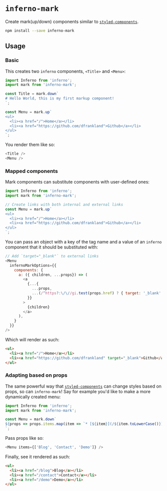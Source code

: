 # `inferno-mark`

Create mark(up/down) components similar to [`styled-components`][1].

```bash
npm install --save inferno-mark
```

## Usage

### Basic

This creates two `inferno` components, `<Title>` and `<Menu>`:

```js
import Inferno from 'inferno';
import mark from 'inferno-mark';

const Title = mark.down`
# Hello World, this is my first markup component!
`;

const Menu = mark.up`
<ul>
  <li><a href="/">Home</a></li>
  <li><a href="https://github.com/dfrankland">Github</a></li>
</ul>
`;
```

You render them like so:

```js
<Title />
<Menu />
```

### Mapped components

Mark components can substitute components with user-defined ones:

```js
import Inferno from 'inferno';
import mark from 'inferno-mark';

// Create links with both internal and external links
const Menu = mark.up`
<ul>
  <li><a href="/">Home</a></li>
  <li><a href="https://github.com/dfrankland">Github</a></li>
</ul>
`;
```

You can pass an object with a key of the tag name and a value of an `inferno`
component that it should be substituted with:

```js
// Add `target="_blank"` to external links
<Menu
  infernoMarkOptions={{
    components: {
      a: ({ children, ...props}) => (
        <a
          {...{
            ...props,
            ...(/^https?:\/\//gi.test(props.href) ? { target: '_blank' } : {}),
          }}
        >
          {children}
        </a>
      ),
    }
  }}
/>
```

Which will render as such:

```html
<ul>
  <li><a href="/">Home</a></li>
  <li><a href="https://github.com/dfrankland" target="_blank">Github</a></li>
</ul>
```

### Adapting based on props

The same powerful way that [`styled-components`][1] can change styles based on
props, so can `inferno-mark`! Say for example you'd like to make a more
dynamically created menu:

```js
import Inferno from 'inferno';
import mark from 'inferno-mark';

const Menu = mark.down`
${props => props.items.map(item => `* [${item}](/${item.toLowerCase()})`).join('\n')}
`;
```

Pass props like so:
```js
<Menu items={['Blog', 'Contact', 'Demo']} />
```

Finally, see it rendered as such:
```html
<ul>
  <li><a href="/blog">Blog</a></li>
  <li><a href="/contact">Contact</a></li>
  <li><a href="/demo">Demo</a></li>
</ul>
```

[1]: https://github.com/styled-components/styled-components

